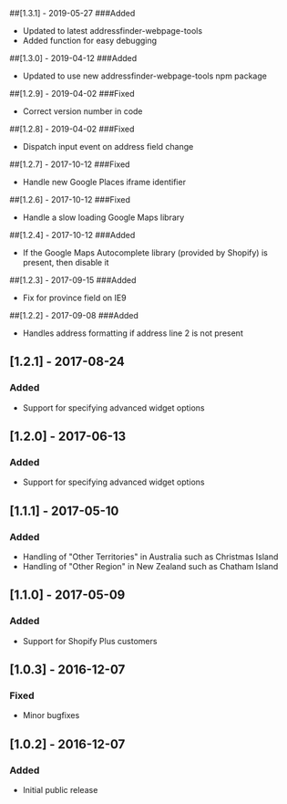 ##[1.3.1] - 2019-05-27
###Added
- Updated to latest addressfinder-webpage-tools
- Added function for easy debugging

##[1.3.0] - 2019-04-12
###Added
- Updated to use new addressfinder-webpage-tools npm package

##[1.2.9] - 2019-04-02
###Fixed
- Correct version number in code

##[1.2.8] - 2019-04-02
###Fixed
- Dispatch input event on address field change

##[1.2.7] - 2017-10-12
###Fixed
- Handle new Google Places iframe identifier

##[1.2.6] - 2017-10-12
###Fixed
- Handle a slow loading Google Maps library

##[1.2.4] - 2017-10-12
###Added
- If the Google Maps Autocomplete library (provided by Shopify) is present, then disable it

##[1.2.3] - 2017-09-15
###Added
- Fix for province field on IE9

##[1.2.2] - 2017-09-08
###Added
- Handles address formatting if address line 2 is not present

## [1.2.1] - 2017-08-24
### Added
- Support for specifying advanced widget options

## [1.2.0] - 2017-06-13
### Added
- Support for specifying advanced widget options

## [1.1.1] - 2017-05-10
### Added
- Handling of "Other Territories" in Australia such as Christmas Island
- Handling of "Other Region" in New Zealand such as Chatham Island

## [1.1.0] - 2017-05-09
### Added
- Support for Shopify Plus customers

## [1.0.3] - 2016-12-07
### Fixed
- Minor bugfixes

## [1.0.2] - 2016-12-07
### Added
- Initial public release
